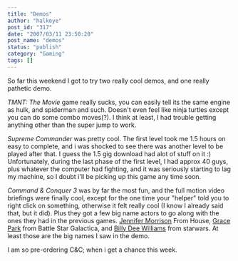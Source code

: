```yaml
---
title: "Demos"
author: "halkeye"
post_id: "317"
date: "2007/03/11 23:50:20"
post_name: "demos"
status: "publish"
category: "Gaming"
tags: []
---
```


So far this weekend I got to try two really cool demos, and one really pathetic demo.

_TMNT: The Movie_ game really sucks, you can easily tell its the same engine as hulk, and spiderman and such. Doesn't even feel like ninja turtles except you can do some combo moves(?). I think at least, I had trouble getting anything other than the super jump to work.

_Supreme Commander_ was pretty cool. The first level took me 1.5 hours on easy to complete, and i was shocked to see there was another level to be played after that. I guess the 1.5 gig download had alot of stuff on it :) Unfortunately, during the last phase of the first level, I had approx 40 guys, plus whatever the computer had fighting, and it was seriously starting to lag my machine, so I doubt i'll be picking up this game any time soon.

_Command & Conquer 3_ was by far the most fun, and the full motion video briefings were finally cool, except for the one time your "helper" told you to right click on something, otherwise it felt really cool (I know I already said that, but it did). Plus they got a few big name actors to go along with the ones they had in the previous games. [Jennifer Morrison](https://imdb.com/name/nm0607185/) From House, [Grace Park](https://imdb.com/name/nm0661825/) from Battle Star Galactica, and [Billy Dee Williams](https://imdb.com/name/nm0001850/) from starwars. At least those are the big names I saw in the demo.

I am so pre-ordering C&C; when i get a chance this week.
